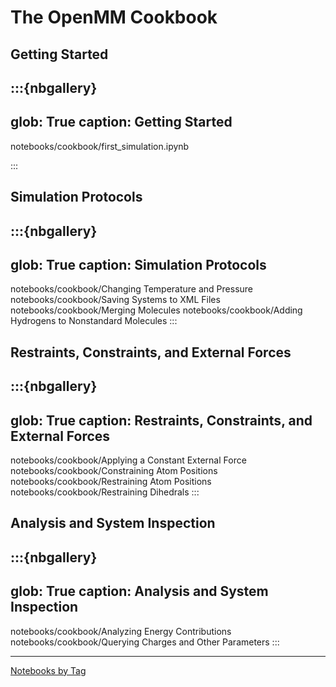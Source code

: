 # The OpenMM Cookbook

## Getting Started

:::{nbgallery}
---
glob: True
caption: Getting Started
---
notebooks/cookbook/first_simulation.ipynb

:::

## Simulation Protocols

:::{nbgallery}
---
glob: True
caption: Simulation Protocols
---
notebooks/cookbook/Changing Temperature and Pressure
notebooks/cookbook/Saving Systems to XML Files
notebooks/cookbook/Merging Molecules
notebooks/cookbook/Adding Hydrogens to Nonstandard Molecules
:::

## Restraints, Constraints, and External Forces

:::{nbgallery}
---
glob: True
caption: Restraints, Constraints, and External Forces
---
notebooks/cookbook/Applying a Constant External Force
notebooks/cookbook/Constraining Atom Positions
notebooks/cookbook/Restraining Atom Positions
notebooks/cookbook/Restraining Dihedrals
:::

## Analysis and System Inspection

:::{nbgallery}
---
glob: True
caption: Analysis and System Inspection
---
notebooks/cookbook/Analyzing Energy Contributions
notebooks/cookbook/Querying Charges and Other Parameters
:::


----

[Notebooks by Tag](genindex)



